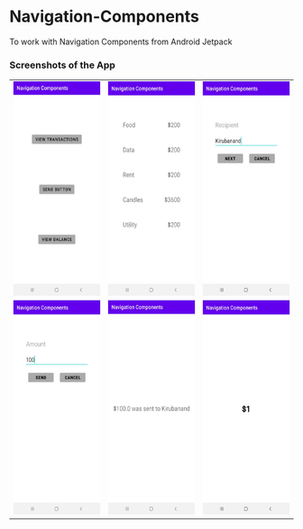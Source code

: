 # Navigation-Components
To work with Navigation Components from Android Jetpack

### Screenshots of the App
<table>
  <tr>
    <td> <img src="screenshots/app_1.jpg" height="380" width="210"> </td>
    <td> <img src="screenshots/app_2.jpg" height="380" width="210"> </td>
    <td> <img src="screenshots/app_3.jpg" height="380" width="210"> </td>
  </tr>
  <tr>
    <td> <img src="screenshots/app_4.jpg" height="380" width="210"> </td>
    <td> <img src="screenshots/app_5.jpg" height="380" width="210"> </td>
    <td> <img src="screenshots/app_6.jpg" height="380" width="210"> </td>
  </tr>
</table>

